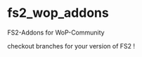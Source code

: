 fs2_wop_addons
==============

FS2-Addons for WoP-Community

checkout branches for your version of FS2 !
